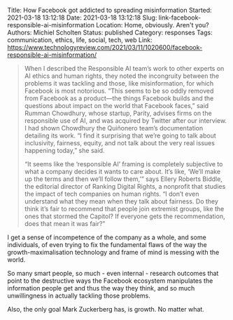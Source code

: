 Title: How Facebook got addicted to spreading misinformation
Started: 2021-03-18 13:12:18
Date: 2021-03-18 13:12:18
Slug: link-facebook-responsible-ai-misinformation
Location: Home, obviously. Aren't you?
Authors: Michiel Scholten
Status: published
Category: responses
Tags: communication, ethics, life, social, tech, web
Link: https://www.technologyreview.com/2021/03/11/1020600/facebook-responsible-ai-misinformation/

> When I described the Responsible AI team’s work to other experts on AI ethics and human rights, they noted the incongruity between the problems it was tackling and those, like misinformation, for which Facebook is most notorious. “This seems to be so oddly removed from Facebook as a product—the things Facebook builds and the questions about impact on the world that Facebook faces,” said Rumman Chowdhury, whose startup, Parity, advises firms on the responsible use of AI, and was acquired by Twitter after our interview. I had shown Chowdhury the Quiñonero team’s documentation detailing its work. “I find it surprising that we’re going to talk about inclusivity, fairness, equity, and not talk about the very real issues happening today,” she said.
>
> “It seems like the ‘responsible AI’ framing is completely subjective to what a company decides it wants to care about. It’s like, ‘We’ll make up the terms and then we’ll follow them,’” says Ellery Roberts Biddle, the editorial director of Ranking Digital Rights, a nonprofit that studies the impact of tech companies on human rights. “I don’t even understand what they mean when they talk about fairness. Do they think it’s fair to recommend that people join extremist groups, like the ones that stormed the Capitol? If everyone gets the recommendation, does that mean it was fair?”

I get a sense of incompetence of the company as a whole, and some individuals, of even trying to fix the fundamental flaws of the way the growth-maximalisation technology and frame of mind is messing with the world.

So many smart people, so much - even internal - research outcomes that point to the destructive ways the Facebook ecosystem manipulates the information people get and thus the way they think, and so much unwillingness in actually tackling those problems.

Also, the only goal Mark Zuckerberg has, is growth. No matter what.
